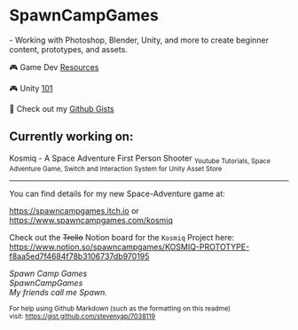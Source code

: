 <h1>SpawnCampGames</h1>
- Working with Photoshop, Blender, Unity, and more to create beginner content, prototypes, and assets.


🎮 Game Dev [Resources](https://github.com/spawncampgames/Resources)

🎮 Unity [101](https://www.github.com/spawncampgames/101)

📜 Check out my [Github Gists](https://gist.github.com/spawncampgames)

<h2>Currently working on:</h2>
Kosmiq - A Space Adventure First Person Shooter

<sub>
Youtube Tutorials, Space Adventure Game, Switch and Interaction System for Unity Asset Store
</sub>

---

You can find details for my new Space-Adventure game at:  

https://spawncampgames.itch.io or  
https://www.spawncampgames.com/kosmiq  

Check out the ~~Trello~~ Notion board for the `Kosmiq` Project here:  
https://www.notion.so/spawncampgames/KOSMIQ-PROTOTYPE-f8aa5ed7f4684f78b3106737db970195

*Spawn Camp Games  
SpawnCampGames  
My friends call me Spawn.*  

<sub>For help using Github Markdown (such as the formatting on this readme)  
visit: https://gist.github.com/stevenyap/7038119</sub>

